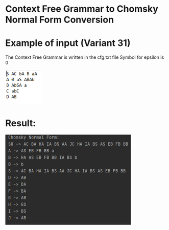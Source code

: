 # Context Free Grammar to Chomsky Normal Form Conversion

# Example of input (Variant 31)
The Context Free Grammar is written in the cfg.txt file
Symbol for epsilon is 0

![](https://github.com/encodedemotions/lpfcok/blob/main/Lab3/ss/screen1.png)

# Result:

![](https://github.com/encodedemotions/lpfcok/blob/main/Lab3/ss/screen2.png)